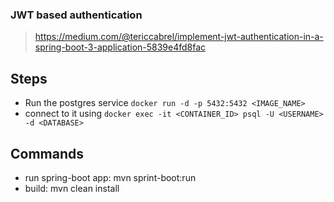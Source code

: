### JWT based authentication
> https://medium.com/@tericcabrel/implement-jwt-authentication-in-a-spring-boot-3-application-5839e4fd8fac

## Steps
- Run the postgres service `docker run -d -p 5432:5432 <IMAGE_NAME>`
- connect to it using `docker exec -it <CONTAINER_ID> psql -U <USERNAME> -d <DATABASE>`

## Commands
- run spring-boot app: mvn sprint-boot:run
- build: mvn clean install